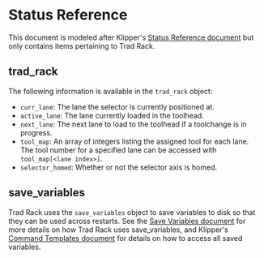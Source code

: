 # Status Reference

This document is modeled after Klipper's
[Status Reference document](https://www.klipper3d.org/Status_Reference.html)
but only contains items pertaining to Trad Rack.

## trad_rack

The following information is available in the `trad_rack` object:
- `curr_lane`: The lane the selector is currently positioned at.
- `active_lane`: The lane currently loaded in the toolhead.
- `next_lane`: The next lane to load to the toolhead if a toolchange
  is in progress.
- `tool_map`: An array of integers listing the assigned tool for each
  lane. The tool number for a specified lane can be accessed with
  `tool_map[<lane index>]`.
- `selector_homed`: Whether or not the selector axis is homed.

## save_variables

Trad Rack uses the `save_variables` object to save variables to disk
so that they can be used across restarts. See the
[Save Variables document](Save_Variables.md) for more details
on how Trad Rack uses save_variables, and Klipper's
[Command Templates document](https://www.klipper3d.org/Command_Templates.html#save-variables-to-disk)
for details on how to access all saved variables.
